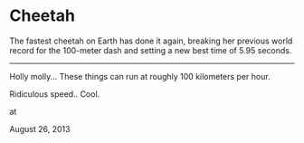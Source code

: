 # Cheetah
The fastest cheetah on Earth has done it again, breaking her previous 
world record for the 100-meter dash and setting a new best time of 5.95 
seconds.

---

Holly molly... These things can run at roughly 100 kilometers per hour.

Ridiculous speed.. Cool.







at

August 26, 2013















